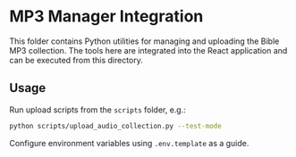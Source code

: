 # MP3 Manager Integration

This folder contains Python utilities for managing and uploading the Bible MP3 collection. The tools here are integrated into the React application and can be executed from this directory.

## Usage

Run upload scripts from the `scripts` folder, e.g.:

```bash
python scripts/upload_audio_collection.py --test-mode
```

Configure environment variables using `.env.template` as a guide.
